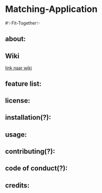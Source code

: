 # Matching-Application

#:sparkles:Fit-Together:sparkles:

## about:

## Wiki 

[link naar wiki](https://github.com/ashleyKeuning/Matching-App/wiki)

## feature list:

## license:

## installation(?):

## usage:

## contributing(?):

## code of conduct(?):

## credits:
